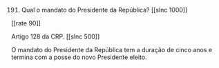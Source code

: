 191. Qual o mandato do Presidente da República?
[[slnc 1000]]

[[rate 90]]

Artigo 128 da CRP.
[[slnc 500]]

O mandato do Presidente da República tem a duração de cinco anos e termina com a posse do novo Presidente eleito.
